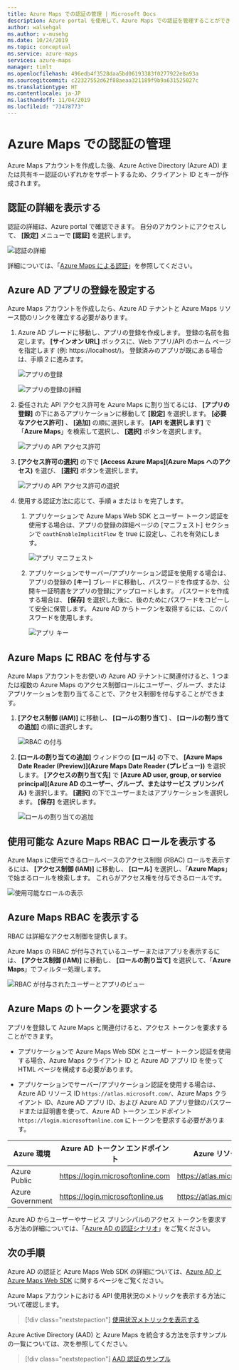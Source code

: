 ```yaml
---
title: Azure Maps での認証の管理 | Microsoft Docs
description: Azure portal を使用して、Azure Maps での認証を管理することができます。
author: walsehgal
ms.author: v-musehg
ms.date: 10/24/2019
ms.topic: conceptual
ms.service: azure-maps
services: azure-maps
manager: timlt
ms.openlocfilehash: 496edb4f3528daa5bd06193383f0277922e8a93a
ms.sourcegitcommit: c22327552d62f88aeaa321189f9b9a631525027c
ms.translationtype: HT
ms.contentlocale: ja-JP
ms.lasthandoff: 11/04/2019
ms.locfileid: "73478773"
---
```

# <a name="manage-authentication-in-azure-maps"></a>Azure Maps での認証の管理

Azure Maps アカウントを作成した後、Azure Active Directory (Azure AD) または共有キー認証のいずれかをサポートするため、クライアント ID とキーが作成されます。

## <a name="view-authentication-details"></a>認証の詳細を表示する

認証の詳細は、Azure portal で確認できます。 自分のアカウントにアクセスして、 **[設定]** メニューで **[認証]** を選択します。

![認証の詳細](./media/how-to-manage-authentication/how-to-view-auth.png)

 詳細については、「[Azure Maps による認証](https://aka.ms/amauth)」を参照してください。


## <a name="set-up-azure-ad-app-registration"></a>Azure AD アプリの登録を設定する

Azure Maps アカウントを作成したら、Azure AD テナントと Azure Maps リソース間のリンクを確立する必要があります。

1. Azure AD ブレードに移動し、アプリの登録を作成します。 登録の名前を指定します。 **[サインオン URL]** ボックスに、Web アプリ/API のホーム ページを指定します (例: https:\//localhost/)。 登録済みのアプリが既にある場合は、手順 2 に進みます。

    ![アプリの登録](./media/how-to-manage-authentication/app-registration.png)

    ![アプリの登録の詳細](./media/how-to-manage-authentication/app-create.png)

2. 委任された API アクセス許可を Azure Maps に割り当てるには、 **[アプリの登録]** の下にあるアプリケーションに移動して **[設定]** を選択します。  **[必要なアクセス許可]** 、 **[追加]** の順に選択します。 **[API を選択します]** で「**Azure Maps**」を検索して選択し、 **[選択]** ボタンを選択します。

    ![アプリの API アクセス許可](./media/how-to-manage-authentication/app-permissions.png)

3. **[アクセス許可の選択]** の下で **[Access Azure Maps]\(Azure Maps へのアクセス\)** を選び、 **[選択]** ボタンを選択します。

    ![アプリの API アクセス許可の選択](./media/how-to-manage-authentication/select-app-permissions.png)

4. 使用する認証方法に応じて、手順 a または b を完了します。

    1. アプリケーションで Azure Maps Web SDK とユーザー トークン認証を使用する場合は、アプリの登録の詳細ページの [マニフェスト] セクションで `oauthEnableImplicitFlow` を true に設定し、これを有効にします。
    
       ![アプリ マニフェスト](./media/how-to-manage-authentication/app-manifest.png)

    2. アプリケーションでサーバー/アプリケーション認証を使用する場合は、アプリの登録の **[キー]** ブレードに移動し、パスワードを作成するか、公開キー証明書をアプリの登録にアップロードします。 パスワードを作成する場合は、 **[保存]** を選択した後に、後のためにパスワードをコピーして安全に保管します。 Azure AD からトークンを取得するには、このパスワードを使用します。

       ![アプリ キー](./media/how-to-manage-authentication/app-keys.png)


## <a name="grant-rbac-to-azure-maps"></a>Azure Maps に RBAC を付与する

Azure Maps アカウントをお使いの Azure AD テナントに関連付けると、1 つまたは複数の Azure Maps のアクセス制御ロールにユーザー、グループ、またはアプリケーションを割り当てることで、アクセス制御を付与することができます。

1. **[アクセス制御 (IAM)]** に移動し、 **[ロールの割り当て]** 、 **[ロールの割り当ての追加]** の順に選択します。

    ![RBAC の付与](./media/how-to-manage-authentication/how-to-grant-rbac.png)

2. **[ロールの割り当ての追加]** ウィンドウの **[ロール]** の下で、 **[Azure Maps Date Reader (Preview)]\(Azure Maps Date Reader (プレビュー)\)** を選択します。 **[アクセスの割り当て先]** で **[Azure AD user, group, or service principal]\(Azure AD のユーザー、グループ、またはサービス プリンシパル\)** を選択します。 **[選択]** の下でユーザーまたはアプリケーションを選択します。 **[保存]** を選択します。

    ![ロールの割り当ての追加](./media/how-to-manage-authentication/add-role-assignment.png)

## <a name="view-available-azure-maps-rbac-roles"></a>使用可能な Azure Maps RBAC ロールを表示する

Azure Maps に使用できるロールベースのアクセス制御 (RBAC) ロールを表示するには、 **[アクセス制御 (IAM)]** に移動し、 **[ロール]** を選択し、「**Azure Maps**」で始まるロールを検索します。 これらがアクセス権を付与できるロールです。

![使用可能なロールの表示](./media/how-to-manage-authentication/how-to-view-avail-roles.png)


## <a name="view-azure-maps-rbac"></a>Azure Maps RBAC を表示する

RBAC は詳細なアクセス制御を提供します。

Azure Maps の RBAC が付与されているユーザーまたはアプリを表示するには、 **[アクセス制御 (IAM)]** に移動し、 **[ロールの割り当て]** を選択して、「**Azure Maps**」でフィルター処理します。

![RBAC が付与されたユーザーとアプリのビュー](./media/how-to-manage-authentication/how-to-view-amrbac.png)


## <a name="request-tokens-for-azure-maps"></a>Azure Maps のトークンを要求する

アプリを登録して Azure Maps と関連付けると、アクセス トークンを要求することができます。

* アプリケーションで Azure Maps Web SDK とユーザー トークン認証を使用する場合、Azure Maps クライアント ID と Azure AD アプリ ID を使って HTML ページを構成する必要があります。

* アプリケーションでサーバー/アプリケーション認証を使用する場合は、Azure AD リソース ID `https://atlas.microsoft.com/`、Azure Maps クライアント ID、Azure AD アプリ ID、および Azure AD アプリ登録のパスワードまたは証明書を使って、Azure AD トークン エンドポイント `https://login.microsoftonline.com` にトークンを要求する必要があります。

| Azure 環境   | Azure AD トークン エンドポイント | Azure リソース ID |
| --------------------|-------------------------|-------------------|
| Azure Public        | https://login.microsoftonline.com | https://atlas.microsoft.com/ |
| Azure Government    | https://login.microsoftonline.us  | https://atlas.microsoft.com/ | 

Azure AD からユーザーやサービス プリンシパルのアクセス トークンを要求する方法の詳細については、「[Azure AD の認証シナリオ](https://docs.microsoft.com/azure/active-directory/develop/authentication-scenarios)」をご覧ください。


## <a name="next-steps"></a>次の手順

Azure AD の認証と Azure Maps Web SDK の詳細については、[Azure AD と Azure Maps Web SDK](https://docs.microsoft.com/azure/azure-maps/how-to-use-map-control) に関するページをご覧ください。

Azure Maps アカウントにおける API 使用状況のメトリックを表示する方法について確認します。
> [!div class="nextstepaction"] 
> [使用状況メトリックを表示する](how-to-view-api-usage.md)

Azure Active Directory (AAD) と Azure Maps を統合する方法を示すサンプルの一覧については、次を参照してください。

> [!div class="nextstepaction"]
> [AAD 認証のサンプル](https://github.com/Azure-Samples/Azure-Maps-AzureAD-Samples)